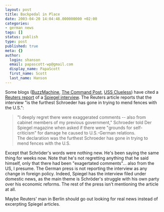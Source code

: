 ```yaml
---
layout: post
title: Backpedal in Place
date: 2003-04-20 14:04:48.000000000 +02:00
categories:
- german news
tags: []
status: publish
type: post
published: true
meta: {}
author:
  login: shanson
  email: papascott-wp@gmail.com
  display_name: PapaScott
  first_name: Scott
  last_name: Hanson
---
```

<p>Some blogs (<a title="BuzzMachine... by Jeff Jarvis" href="http://www.buzzmachine.com/archives/2003_04.html#003598">BuzzMachine</a>, <a title="The Command Post - Iraq - German PM Schröder regrets words that hit U.S.-German ties" href="http://www.command-post.org/archives/005913.html">The Command Post</a>, <a title="USS Clueless - Schroeder apologizes" href="http://denbeste.nu/cd_log_entries/2003/04/Schroederapologizes.shtml">USS Clueless</a>) have cited a <a href="http://abcnews.go.com/wire/World/reuters20030419_155.html" title="Schroeder Regrets Words That Hit U.S.-German Ties">Reuters report</a> of a <a title="Kanzler: 'Dann lasst uns streiten!' - DER SPIEGEL - SPIEGEL ONLINE" href="http://www.spiegel.de/spiegel/0,1518,245358,00.html">Spiegel interview</a>. The Reuters article reports that the interview "is the furthest Schroeder has gone in trying to mend fences with the U.S.":</p>
<blockquote><p>"I deeply regret there were exaggerated comments -- also from cabinet members of my previous government," Schroeder told Der Spiegel magazine when asked if there were "grounds for self-criticism" for damage he caused to U.S.-German relations.<br />
The declaration was the furthest Schroeder has gone in trying to mend fences with the U.S.</p></blockquote>
<p>Except that Schröder's words were nothing new. He's been saying the same thing for weeks now. Note that he's not regretting anything that he said himself, only that there had been "exagertated comments"... also from the US, I presume. The German press is not reporting the interview as any change in foreign policy. Indeed, Spiegel has the interview filed under domestic news, as the main theme is Schröder's struggle with his own party over his economic reforms. The rest of the press isn't mentioning the article at all.</p>
<p>Maybe Reuters' man in Berlin should go out looking for real news instead of excerpting Spiegel articles.</p>
